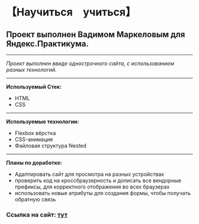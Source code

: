 # **【Научиться　учиться】**
##  **Проект выполнен Вадимом Маркеловым для Яндекс.Практикума.**
----
 _Проект выполнен ввиде однострочного сайта, с использованием разных технологий._
 
 ----

**Используемый Стек:** 
* HTML  
* CSS
----
**Используемые технологии:**

* Flexbox вёрстка
* CSS-анимация
* Файловая структура Nested

----
**Планы по доработке:**  
* Адаптировать сайт для просмотра на разных устройствах
* проверить код на кроссбраузерность и дописать все вендорные префиксы, для корректного отображения во всех браузерах
* использовать новые атрибуты для создания формы, чтобы получать обратную связь

### Ссылка на сайт: [тут](https://github.com/Markelov97Vad/how-to-learn)